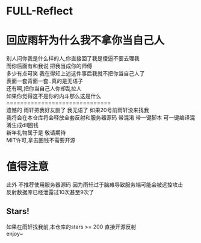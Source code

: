 # FULL-Reflect
<h1>回应雨轩为什么我不拿你当自己人</h1>
别人问你我是什么样的人,你直接回了我是傻逼不要去理我<br>
而你后面有和我说 把我当成你的师傅<br>
多少有点可笑 我在得知上述这件事后我就不把你当自己人了<br>
表面一套背面一套..真的是无语子<br>
还有啊,把你当自己人你却乱拉人<br>
如果你觉得这不是你的内斗那么这是什么
==============================<br>
遗憾的 雨轩把我好友删了 我无语了 如果20号前雨轩没来找我<br> 
我将会在本仓库将会释放全套反射和服务器源码 带混淆 带一键脚本 可一键编译混淆生成dll圈钱 <br>
新年礼物属于是 敬请期待 <br>
MIT许可,拿去圈钱不需要开源<br>

<h1>值得注意</h1>
此外 不推荐使用服务器源码 因为雨轩过于脑瘫导致服务端可能会被远控攻击<br>
反射数据库已经泄露过10次甚至9次了<br>

<h2>Stars!</h2>
如果在雨轩找我前,本仓库的stars >= 200 直接开源反射<br>
enjoy~

